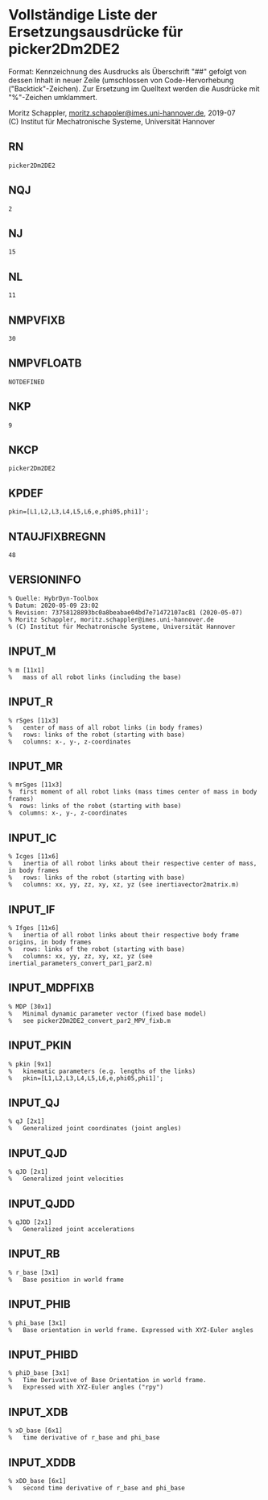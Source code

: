 # Vollständige Liste der Ersetzungsausdrücke für picker2Dm2DE2
Format: Kennzeichnung des Ausdrucks als Überschrift "##" gefolgt von dessen Inhalt in neuer Zeile (umschlossen von Code-Hervorhebung ("Backtick"-Zeichen).
Zur Ersetzung im Quelltext werden die Ausdrücke mit "%"-Zeichen umklammert.

Moritz Schappler, moritz.schappler@imes.uni-hannover.de, 2019-07  
(C) Institut für Mechatronische Systeme, Universität Hannover

## RN

```
picker2Dm2DE2
```

## NQJ

```
2
```

## NJ

```
15
```

## NL

```
11
```

## NMPVFIXB

```
30
```

## NMPVFLOATB

```
NOTDEFINED
```

## NKP

```
9
```

## NKCP

```
picker2Dm2DE2
```

## KPDEF

```
pkin=[L1,L2,L3,L4,L5,L6,e,phi05,phi1]';
```

## NTAUJFIXBREGNN

```
48
```

## VERSIONINFO

```
% Quelle: HybrDyn-Toolbox
% Datum: 2020-05-09 23:02
% Revision: 73758128893bc0a8beabae04bd7e71472107ac81 (2020-05-07)
% Moritz Schappler, moritz.schappler@imes.uni-hannover.de
% (C) Institut für Mechatronische Systeme, Universität Hannover
```

## INPUT_M

```
% m [11x1]
%   mass of all robot links (including the base)
```

## INPUT_R

```
% rSges [11x3]
%   center of mass of all robot links (in body frames)
%   rows: links of the robot (starting with base)
%   columns: x-, y-, z-coordinates
```

## INPUT_MR

```
% mrSges [11x3]
%  first moment of all robot links (mass times center of mass in body frames)
%  rows: links of the robot (starting with base)
%  columns: x-, y-, z-coordinates
```

## INPUT_IC

```
% Icges [11x6]
%   inertia of all robot links about their respective center of mass, in body frames
%   rows: links of the robot (starting with base)
%   columns: xx, yy, zz, xy, xz, yz (see inertiavector2matrix.m)
```

## INPUT_IF

```
% Ifges [11x6]
%   inertia of all robot links about their respective body frame origins, in body frames
%   rows: links of the robot (starting with base)
%   columns: xx, yy, zz, xy, xz, yz (see inertial_parameters_convert_par1_par2.m)
```

## INPUT_MDPFIXB

```
% MDP [30x1]
%   Minimal dynamic parameter vector (fixed base model)
%   see picker2Dm2DE2_convert_par2_MPV_fixb.m
```

## INPUT_PKIN

```
% pkin [9x1]
%   kinematic parameters (e.g. lengths of the links)
%   pkin=[L1,L2,L3,L4,L5,L6,e,phi05,phi1]';
```

## INPUT_QJ

```
% qJ [2x1]
%   Generalized joint coordinates (joint angles)
```

## INPUT_QJD

```
% qJD [2x1]
%   Generalized joint velocities
```

## INPUT_QJDD

```
% qJDD [2x1]
%   Generalized joint accelerations
```

## INPUT_RB

```
% r_base [3x1]
%   Base position in world frame
```

## INPUT_PHIB

```
% phi_base [3x1]
%   Base orientation in world frame. Expressed with XYZ-Euler angles
```

## INPUT_PHIBD

```
% phiD_base [3x1]
%   Time Derivative of Base Orientation in world frame.
%   Expressed with XYZ-Euler angles ("rpy")
```

## INPUT_XDB

```
% xD_base [6x1]
%   time derivative of r_base and phi_base
```

## INPUT_XDDB

```
% xDD_base [6x1]
%   second time derivative of r_base and phi_base
```

